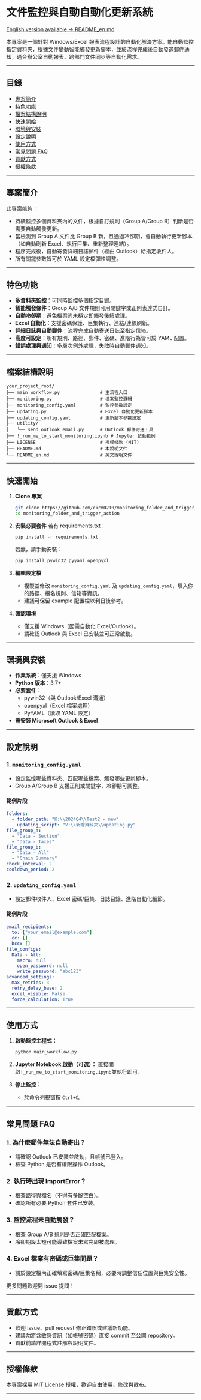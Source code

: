 # 文件監控與自動自動化更新系統  
[English version available → README_en.md](README_en.md)

本專案是一個針對 Windows/Excel 報表流程設計的自動化解決方案。能自動監控指定資料夾，根據文件變動智能觸發更新腳本，並於流程完成後自動發送郵件通知，適合辦公室自動報表、跨部門文件同步等自動化需求。

---

## 目錄
- [專案簡介](#專案簡介)
- [特色功能](#特色功能)
- [檔案結構說明](#檔案結構說明)
- [快速開始](#快速開始)
- [環境與安裝](#環境與安裝)
- [設定說明](#設定說明)
- [使用方式](#使用方式)
- [常見問題 FAQ](#常見問題-faq)
- [貢獻方式](#貢獻方式)
- [授權條款](#授權條款)

---

## 專案簡介

此專案能夠：
- 持續監控多個資料夾內的文件，根據自訂規則（Group A/Group B）判斷是否需要自動觸發更新。
- 當檢測到 Group A 文件比 Group B 新，且通過冷卻期，會自動執行更新腳本（如自動刷新 Excel、執行巨集、重新整理連結）。
- 程序完成後，自動寄發詳細日誌郵件（經由 Outlook）給指定收件人。
- 所有關鍵參數皆可於 YAML 設定檔彈性調整。

---

## 特色功能

- **多資料夾監控**：可同時監控多個指定目錄。
- **智能觸發條件**：Group A/B 文件規則可用關鍵字或正則表達式自訂。
- **自動冷卻期**：避免檔案尚未穩定即觸發後續處理。
- **Excel 自動化**：支援密碼保護、巨集執行、連結/連線刷新。
- **詳細日誌與自動郵件**：流程完成自動寄送日誌至指定信箱。
- **高度可設定**：所有規則、路徑、郵件、密碼、進階行為皆可於 YAML 配置。
- **錯誤處理與通知**：多層次例外處理，失敗時自動郵件通知。

---

## 檔案結構說明

```
your_project_root/
├── main_workflow.py               # 主流程入口
├── monitoring.py                  # 檔案監控邏輯
├── monitoring_config.yaml         # 監控參數設定
├── updating.py                    # Excel 自動化更新腳本
├── updating_config.yaml           # 更新腳本參數設定
├── utility/
│   └── send_outlook_email.py      # Outlook 郵件寄送工具
├── !_run_me_to_start_monitoring.ipynb # Jupyter 啟動範例
├── LICENSE                        # 授權條款 (MIT)
├── README.md                      # 本說明文件
└── README_en.md                   # 英文說明文件
```

---

## 快速開始

1. **Clone 專案**
    ```bash
    git clone https://github.com/ckcm0210/monitoring_folder_and_trigger_action.git
    cd monitoring_folder_and_trigger_action
    ```

2. **安裝必要套件**
    若有 requirements.txt：
    ```bash
    pip install -r requirements.txt
    ```
    若無，請手動安裝：
    ```bash
    pip install pywin32 pyyaml openpyxl
    ```

3. **編輯設定檔**  
    - 複製並修改 `monitoring_config.yaml` 及 `updating_config.yaml`，填入你的路徑、檔名規則、信箱等資訊。
    - 建議可保留 example 配置檔以利日後參考。

4. **確認環境**
    - 僅支援 Windows（因需自動化 Excel/Outlook）。
    - 請確認 Outlook 與 Excel 已安裝並可正常啟動。

---

## 環境與安裝

- **作業系統**：僅支援 Windows
- **Python 版本**：3.7+
- **必要套件**：
    - pywin32（與 Outlook/Excel 溝通）
    - openpyxl（Excel 檔案處理）
    - PyYAML（讀取 YAML 設定）
- **需安裝 Microsoft Outlook & Excel**

---

## 設定說明

### 1. `monitoring_config.yaml`
- 設定監控哪些資料夾、匹配哪些檔案、觸發哪些更新腳本。
- Group A/Group B 支援正則或關鍵字，冷卻期可調整。

#### 範例片段
```yaml
folders:
  - folder_path: "K:\\2024Q4\\Test2 - new"
    updating_script: "V:\\新增資料夾\\updating.py"
file_group_a:
  - "Data - Section"
  - "Data - Taxes"
file_group_b:
  - "Data - All"
  - "Chain Summary"
check_interval: 2
cooldown_period: 2
```

### 2. `updating_config.yaml`
- 設定郵件收件人、Excel 密碼/巨集、日誌目錄、進階自動化細節。

#### 範例片段
```yaml
email_recipients:
  to: ["your_email@example.com"]
  cc: []
  bcc: []
file_configs:
  Data - All:
    macro: null
    open_password: null
    write_password: "abc123"
advanced_settings:
  max_retries: 3
  retry_delay_base: 2
  excel_visible: False
  force_calculation: True
```

---

## 使用方式

1. **啟動監控主程式：**
    ```bash
    python main_workflow.py
    ```

2. **Jupyter Notebook 啟動（可選）：**
    直接開啟`!_run_me_to_start_monitoring.ipynb`並執行即可。

3. **停止監控：**
    - 於命令列視窗按 `Ctrl+C`。

---

## 常見問題 FAQ

### 1. 為什麼郵件無法自動寄出？
- 請確認 Outlook 已安裝並啟動，且帳號已登入。
- 檢查 Python 是否有權限操作 Outlook。

### 2. 執行時出現 ImportError？
- 檢查路徑與檔名（不得有多餘空白）。
- 確認所有必要 Python 套件已安裝。

### 3. 監控流程未自動觸發？
- 檢查 Group A/B 規則是否正確匹配檔案。
- 冷卻期設太短可能導致檔案未寫完即被處理。

### 4. Excel 檔案有密碼或巨集問題？
- 請於設定檔內正確填寫密碼/巨集名稱，必要時調整信任位置與巨集安全性。

更多問題歡迎開 issue 提問！

---

## 貢獻方式

- 歡迎 issue、pull request 修正錯誤或建議新功能。
- 建議勿將含敏感資訊（如帳號密碼）直接 commit 至公開 repository。
- 貢獻前請詳閱程式註解與說明文件。

---

## 授權條款

本專案採用 [MIT License](LICENSE) 授權，歡迎自由使用、修改與散布。

---
